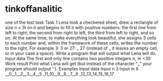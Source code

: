 # tinkoffanalitic
one of the test task
Task 1
Lena took a checkered sheet, drew a rectangle of size n × 3t on it and begins to fill it with positive numbers: the first line from left to right, the second from right to left, the third from left to right, and so on. At the same time, to make everything look beautiful, she assigns 3 cells to each number and, within the framework of these cells, writes the number to the right. For example 3: 3 or 27: _ 27 (instead of _ it leaves an empty cell, or in your case a space). Write a program that will output what Lena will do.
Input data
The first and only line contains two positive integers n, m <30
Work result
Print what Lena will get (but instead of the character "_" your program should output '').
Examples
Input data
Input n 3
Input m 6
__0__1__2__3__4__5
_11_10__9__8__7__6
_12_13_14_15_16_17
